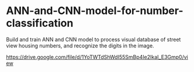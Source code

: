 # ANN-and-CNN-model-for-number-classification
Build and train ANN and CNN model to process visual database of street view housing numbers, and recognize the digits in the image.

https://drive.google.com/file/d/1YoTWTdShWdI55SmBp4Ie2IkaI_E3Gmp0/view
